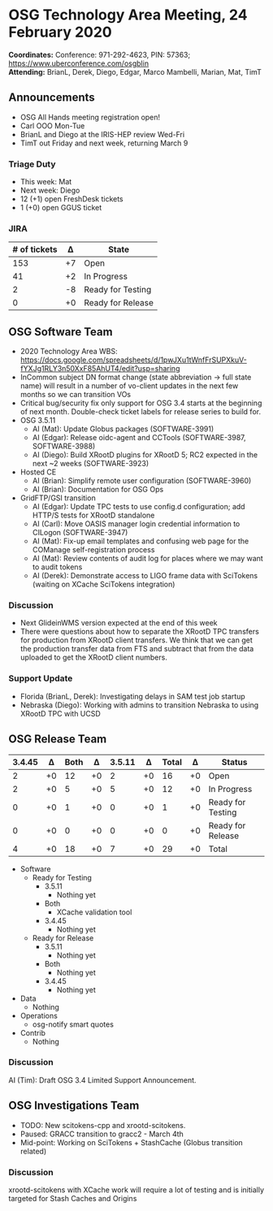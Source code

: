 # OSG Technology Area Meeting, 24 February 2020

**Coordinates:** Conference: 971-292-4623, PIN: 57363; <https://www.uberconference.com/osgblin>  
**Attending:** BrianL, Derek, Diego, Edgar, Marco Mambelli, Marian, Mat, TimT


## Announcements

-   OSG All Hands meeting registration open!
-   Carl OOO Mon-Tue
-   BrianL and Diego at the IRIS-HEP review Wed-Fri
-   TimT out Friday and next week, returning March 9


### Triage Duty

-   This week: Mat
-   Next week: Diego
-   12 (+1) open FreshDesk tickets
-   1 (+0) open GGUS ticket


### JIRA

| # of tickets | &Delta; | State             |
|------------ |------- |----------------- |
| 153          | +7      | Open              |
| 41           | +2      | In Progress       |
| 2            | -8      | Ready for Testing |
| 0            | +0      | Ready for Release |


## OSG Software Team

-   2020 Technology Area WBS: <https://docs.google.com/spreadsheets/d/1pwJXu1tWnfFrSUPXkuV-fYXJg1RLY3n50XxF85AhUT4/edit?usp=sharing>
-   InCommon subject DN format change (state abbreviation -> full state name) will result in a number of vo-client updates in the next few months so we can transition VOs
-   Critical bug/security fix only support for OSG 3.4 starts at the beginning of next month. Double-check ticket labels for release series to build for.
-   OSG 3.5.11
    -   AI (Mat): Update Globus packages (SOFTWARE-3991)
    -   AI (Edgar): Release oidc-agent and CCTools (SOFTWARE-3987, SOFTWARE-3988)
    -   AI (Diego): Build XRootD plugins for XRootD 5; RC2 expected in the next ~2 weeks (SOFTWARE-3923)
-   Hosted CE  
    -   AI (Brian): Simplify remote user configuration (SOFTWARE-3960)
    -   AI (Brian): Documentation for OSG Ops
-   GridFTP/GSI transition  
    -   AI (Edgar): Update TPC tests to use config.d configuration; add HTTP/S tests for XRootD standalone
    -   AI (Carl): Move OASIS manager login credential information to CILogon (SOFTWARE-3947)
    -   AI (Mat): Fix-up email templates and confusing web page for the COManage self-registration process
    -   AI (Mat): Review contents of audit log for places where we may want to audit tokens
    -   AI (Derek): Demonstrate access to LIGO frame data with SciTokens (waiting on XCache SciTokens integration)


### Discussion

-   Next GlideinWMS version expected at the end of this week
-   There were questions about how to separate the XRootD TPC transfers for production from XRootD client transfers. We think that we can get the production transfer data from FTS and subtract that from the data uploaded to get the XRootD client numbers.


### Support Update

-   Florida (BrianL, Derek): Investigating delays in SAM test job startup
-   Nebraska (Diego): Working with admins to transition Nebraska to using XRootD TPC with UCSD


## OSG Release Team

| 3.4.45 | &Delta; | Both | &Delta; | 3.5.11 | &Delta; | Total | &Delta; | Status            |
| ------ | ------- | ---- | ------- | ------ | ------- | ----- | ------- | ----------------- |
| 2      | +0      | 12   | +0      | 2      | +0      | 16    | +0      | Open              |
| 2      | +0      | 5    | +0      | 5      | +0      | 12    | +0      | In Progress       |
| 0      | +0      | 1    | +0      | 0      | +0      | 1     | +0      | Ready for Testing |
| 0      | +0      | 0    | +0      | 0      | +0      | 0     | +0      | Ready for Release |
| 4      | +0      | 18   | +0      | 7      | +0      | 29    | +0      | Total             |

-   Software  
    -   Ready for Testing  
        -   3.5.11  
            -   Nothing yet
        -   Both  
            -   XCache validation tool
        -   3.4.45  
            -   Nothing yet
    -   Ready for Release  
        -   3.5.11  
            -   Nothing yet
        -   Both  
            -   Nothing yet
        -   3.4.45  
            -   Nothing yet
-   Data  
    -   Nothing
-   Operations  
    -   osg-notify smart quotes
-   Contrib  
    -   Nothing


### Discussion

AI (Tim): Draft OSG 3.4 Limited Support Announcement.


## OSG Investigations Team

-   TODO: New scitokens-cpp and xrootd-scitokens.
-   Paused: GRACC transition to gracc2 - March 4th
-   Mid-point: Working on SciTokens + StashCache (Globus transition related)


### Discussion

xrootd-scitokens with XCache work will require a lot of testing and is initially targeted for Stash Caches and Origins
